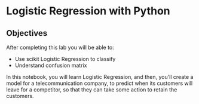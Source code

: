 # Logistic Regression with Python

## Objectives

After completing this lab you will be able to:

*   Use scikit Logistic Regression to classify
*   Understand confusion matrix

In this notebook, you will learn Logistic Regression, and then, you'll create a model for a telecommunication company, to predict when its customers will leave for a competitor, so that they can take some action to retain the customers.
